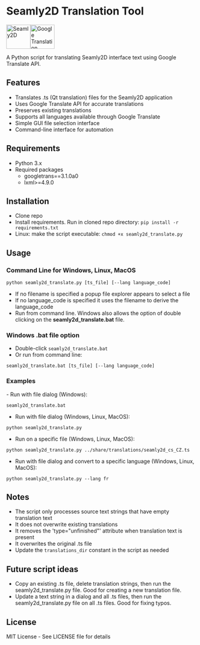 # Seamly2D Translation Tool
<a title="Seamly2D" href="https://private-user-images.githubusercontent.com/578399/441370466-d8cfe4ea-3c7e-4da0-83ab-14743ffbefb6.png?jwt=eyJhbGciOiJIUzI1NiIsInR5cCI6IkpXVCJ9.eyJpc3MiOiJnaXRodWIuY29tIiwiYXVkIjoicmF3LmdpdGh1YnVzZXJjb250ZW50LmNvbSIsImtleSI6ImtleTUiLCJleHAiOjE3NDY2Mzk0MzIsIm5iZiI6MTc0NjYzOTEzMiwicGF0aCI6Ii81NzgzOTkvNDQxMzcwNDY2LWQ4Y2ZlNGVhLTNjN2UtNGRhMC04M2FiLTE0NzQzZmZiZWZiNi5wbmc_WC1BbXotQWxnb3JpdGhtPUFXUzQtSE1BQy1TSEEyNTYmWC1BbXotQ3JlZGVudGlhbD1BS0lBVkNPRFlMU0E1M1BRSzRaQSUyRjIwMjUwNTA3JTJGdXMtZWFzdC0xJTJGczMlMkZhd3M0X3JlcXVlc3QmWC1BbXotRGF0ZT0yMDI1MDUwN1QxNzMyMTJaJlgtQW16LUV4cGlyZXM9MzAwJlgtQW16LVNpZ25hdHVyZT03ZjFhMzY0YzE0NzQ5OTZmZTQ0OTY3ZGY0OWEwOGY1MjU1YWZiNWEyNzljMzNmOWY1M2Q4ZDA2ZDk1Njk1N2VlJlgtQW16LVNpZ25lZEhlYWRlcnM9aG9zdCJ9.wqBv5vtlg9INxrW2p7ulTY-gLPJ3VTDUlA_ngeGoza0"><img width="64" alt="Seamly2D" src="https://private-user-images.githubusercontent.com/578399/441370466-d8cfe4ea-3c7e-4da0-83ab-14743ffbefb6.png?jwt=eyJhbGciOiJIUzI1NiIsInR5cCI6IkpXVCJ9.eyJpc3MiOiJnaXRodWIuY29tIiwiYXVkIjoicmF3LmdpdGh1YnVzZXJjb250ZW50LmNvbSIsImtleSI6ImtleTUiLCJleHAiOjE3NDY2Mzk0MzIsIm5iZiI6MTc0NjYzOTEzMiwicGF0aCI6Ii81NzgzOTkvNDQxMzcwNDY2LWQ4Y2ZlNGVhLTNjN2UtNGRhMC04M2FiLTE0NzQzZmZiZWZiNi5wbmc_WC1BbXotQWxnb3JpdGhtPUFXUzQtSE1BQy1TSEEyNTYmWC1BbXotQ3JlZGVudGlhbD1BS0lBVkNPRFlMU0E1M1BRSzRaQSUyRjIwMjUwNTA3JTJGdXMtZWFzdC0xJTJGczMlMkZhd3M0X3JlcXVlc3QmWC1BbXotRGF0ZT0yMDI1MDUwN1QxNzMyMTJaJlgtQW16LUV4cGlyZXM9MzAwJlgtQW16LVNpZ25hdHVyZT03ZjFhMzY0YzE0NzQ5OTZmZTQ0OTY3ZGY0OWEwOGY1MjU1YWZiNWEyNzljMzNmOWY1M2Q4ZDA2ZDk1Njk1N2VlJlgtQW16LVNpZ25lZEhlYWRlcnM9aG9zdCJ9.wqBv5vtlg9INxrW2p7ulTY-gLPJ3VTDUlA_ngeGoza0"></a><a title="Google Inc., Public domain, via Wikimedia Commons" href="https://commons.wikimedia.org/wiki/File:Google_Translate_logo.svg"><img width="64" alt="Google Translation Services" src="https://upload.wikimedia.org/wikipedia/commons/thumb/d/d7/Google_Translate_logo.svg/512px-Google_Translate_logo.svg.png?20210606111727"></a>

A Python script for translating Seamly2D interface text using Google Translate API.

## Features

- Translates .ts (Qt translation) files for the Seamly2D application
- Uses Google Translate API for accurate translations
- Preserves existing translations
- Supports all languages available through Google Translate
- Simple GUI file selection interface
- Command-line interface for automation

## Requirements

- Python 3.x
- Required packages 
  - googletrans==3.1.0a0
  - lxml>=4.9.0

## Installation

- Clone repo
- Install requirements. Run in cloned repo directory: `pip install -r requirements.txt`
- Linux: make the script executable: `chmod +x seamly2d_translate.py`


## Usage

### Command Line for Windows, Linux, MacOS
```
python seamly2d_translate.py [ts_file] [--lang language_code]
```

* If no filename is specified a popup file explorer appears to select a file
* If no language_code is specified it uses the filename to derive the language_code
* Run from command line. Windows also allows the option of double clicking on the **seamly2d_translate.bat** file. 


### Windows .bat file option
* Double-click `seamly2d_translate.bat`
* Or run from command line:  
```
seamly2d_translate.bat [ts_file] [--lang language_code]
```   

### Examples
*-* Run with file dialog (Windows):  
```
seamly2d_translate.bat
```
- Run with file dialog (Windows, Linux, MacOS):  
```
python seamly2d_translate.py
```
- Run on a specific file (Windows, Linux, MacOS):  
```
python seamly2d_translate.py ../share/translations/seamly2d_cs_CZ.ts
```
- Run with file dialog and convert to a specific language (Windows, Linux, MacOS):  
```
python seamly2d_translate.py --lang fr
```


## Notes

- The script only processes source text strings that have empty translation text
- It does not overwrite existing translations
- It removes the 'type="unfinished"' attribute when translation text is present
- It overwrites the original .ts file
- Update the `translations_dir` constant in the script as needed


## Future script ideas

- Copy an existing .ts file, delete translation strings, then run the seamly2d_translate.py file. Good for creating a new translation file.
- Update a text string in a dialog and all .ts files, then run the seamly2d_translate.py file on all .ts files. Good for fixing typos.

## License

MIT License - See LICENSE file for details
